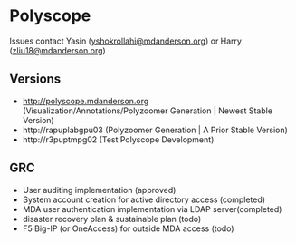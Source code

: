 # Polyscope 

Issues contact Yasin (yshokrollahi@mdanderson.org) or Harry (zliu18@mdanderson.org)

## Versions
- http://polyscope.mdanderson.org (Visualization/Annotations/Polyzoomer Generation | Newest Stable Version)
- http://rapuplabgpu03 (Polyzoomer Generation | A Prior Stable Version) 
- http://r3puptmpg02 (Test Polyscope Development)
<!--- - http://rapuplabgpu04 (Test Polyscope Development) ---> 

## GRC 
- User auditing implementation (approved)
- System account creation for active directory access (completed)
- MDA user authentication implementation via LDAP server(completed)
- disaster recovery plan & sustainable plan (todo)
- F5 Big-IP (or OneAccess) for outside MDA access (todo)
